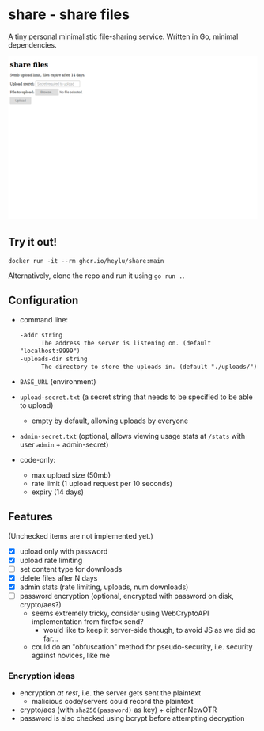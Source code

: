 # share - share files

A tiny personal minimalistic file-sharing service.  Written in Go, minimal dependencies.

![A screenshort of the page](./screenshot.png)

## Try it out!

```
docker run -it --rm ghcr.io/heylu/share:main
```

Alternatively, clone the repo and run it using `go run .`.

## Configuration

- command line:

	```
	-addr string
	      The address the server is listening on. (default "localhost:9999")
	-uploads-dir string
	      The directory to store the uploads in. (default "./uploads/")
	```
- `BASE_URL` (environment)
- `upload-secret.txt` (a secret string that needs to be specified to be able to upload)
	- empty by default, allowing uploads by everyone
- `admin-secret.txt` (optional, allows viewing usage stats at `/stats` with user `admin` + admin-secret)
- code-only:
	- max upload size (50mb)
	- rate limit (1 upload request per 10 seconds)
	- expiry (14 days)

## Features

(Unchecked items are not implemented yet.)

- [x] upload only with password
- [x] upload rate limiting
- [ ] set content type for downloads
- [x] delete files after N days
- [x] admin stats (rate limiting, uploads, num downloads)
- [ ] password encryption (optional, encrypted with password on disk, crypto/aes?)
	- seems extremely tricky, consider using WebCryptoAPI implementation from firefox send?
		- would like to keep it server-side though, to avoid JS as we did so far...
	- could do an "obfuscation" method for pseudo-security, i.e. security against novices, like me

### Encryption ideas

- encryption *at rest*, i.e. the server gets sent the plaintext
	- malicious code/servers could record the plaintext
- crypto/aes (with `sha256(password)` as key) + cipher.NewOTR
- password is also checked using bcrypt before attempting decryption

